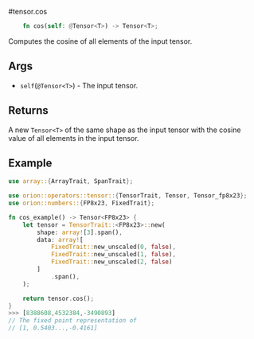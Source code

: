 #tensor.cos

```rust
    fn cos(self: @Tensor<T>) -> Tensor<T>;
```

Computes the cosine of all elements of the input tensor.

## Args

* `self`(`@Tensor<T>`) - The input tensor.


## Returns

A new `Tensor<T>` of the same shape as the input tensor with 
the cosine value of all elements in the input tensor.

## Example

```rust
use array::{ArrayTrait, SpanTrait};

use orion::operators::tensor::{TensorTrait, Tensor, Tensor_fp8x23};
use orion::numbers::{FP8x23, FixedTrait};

fn cos_example() -> Tensor<FP8x23> {
    let tensor = TensorTrait::<FP8x23>::new(
        shape: array![3].span(),
        data: array![
            FixedTrait::new_unscaled(0, false),
            FixedTrait::new_unscaled(1, false),
            FixedTrait::new_unscaled(2, false)
        ]
            .span(),
    );

    return tensor.cos();
}
>>> [8388608,4532384,-3490893]
// The fixed point representation of
// [1, 0.5403...,-0.4161]
```
